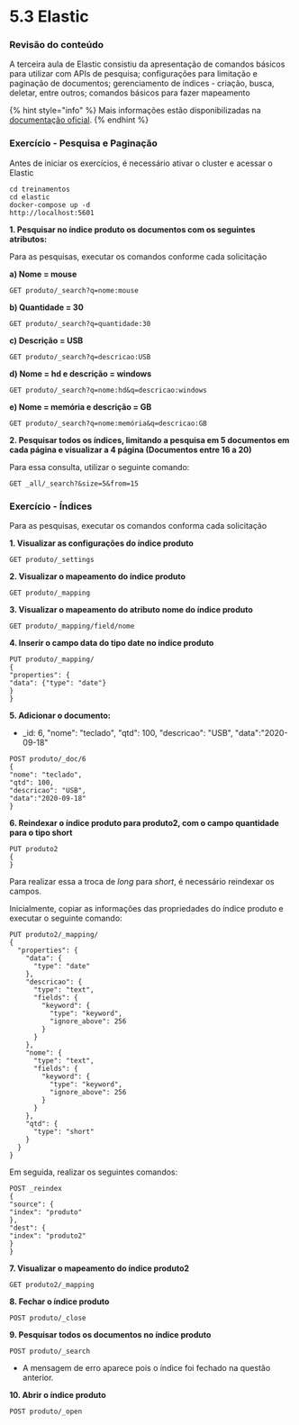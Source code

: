 # 5.3 Elastic

### Revisão do conteúdo

A terceira aula de Elastic consistiu da apresentação de comandos básicos para utilizar com APIs de pesquisa; configurações para limitação e paginação de documentos; gerenciamento de índices - criação, busca, deletar, entre outros; comandos básicos para fazer  mapeamento

{% hint style="info" %}
&#x20;Mais informações estão disponibilizadas na [documentação oficial](https://www.elastic.co/guide/index.html).
{% endhint %}

### **Exercício - Pesquisa e Paginação**

Antes de iniciar os exercícios, é necessário ativar o cluster e acessar o Elastic

`cd treinamentos`\
`cd elastic`\
`docker-compose up -d`\
`http://localhost:5601`

**1. Pesquisar no índice produto os documentos com os seguintes atributos:**

Para as pesquisas, executar os comandos conforme cada solicitação

**a) Nome = mouse**&#x20;

`GET produto/_search?q=nome:mouse`

**b) Quantidade = 30**

`GET produto/_search?q=quantidade:30`

**c) Descrição = USB**

`GET produto/_search?q=descricao:USB`

**d) Nome = hd e descrição = windows**

`GET produto/_search?q=nome:hd&q=descricao:windows`

**e) Nome = memória e descrição = GB**

`GET produto/_search?q=nome:memória&q=descricao:GB`

**2. Pesquisar todos os índices, limitando a pesquisa em 5 documentos em cada página e visualizar a 4 página (Documentos entre 16 a 20)**

Para essa consulta, utilizar o seguinte comando:

`GET _all/_search?&size=5&from=15`

### **Exercício - Índices**

Para as pesquisas, executar os comandos conforma cada solicitação

**1. Visualizar as configurações do índice produto**

`GET produto/_settings`

**2. Visualizar o mapeamento do índice produto**

`GET produto/_mapping`

**3. Visualizar o mapeamento do atributo nome do índice produto**

`GET produto/_mapping/field/nome`

**4. Inserir o campo data do tipo date no índice produto**

`PUT produto/_mapping/` \
`{` \
`"properties": {` \
&#x20;  `"data": {"type": "date"}` \
&#x20;  `}` \
`}`

**5. Adicionar o documento:**

* \_id: 6, "nome": "teclado", "qtd": 100, "descricao": "USB", "data":"2020-09-18"

`POST produto/_doc/6` \
`{` \
&#x20;  `"nome": "teclado",` \
&#x20;  `"qtd": 100,` \
&#x20;  `"descricao": "USB",` \
&#x20;  `"data":"2020-09-18"`\
`}`

**6. Reindexar o índice produto para produto2, com o campo quantidade para o tipo short**

`PUT produto2`\
`{`\
`}`

Para realizar essa a troca de _long_ para _short_, é necessário reindexar os campos.&#x20;

Inicialmente, copiar as informações das propriedades do índice produto e executar o seguinte comando:

```
PUT produto2/_mapping/
{
  "properties": {
    "data": {
      "type": "date"
    },
    "descricao": {
      "type": "text",
      "fields": {
        "keyword": {
          "type": "keyword",
          "ignore_above": 256
        }
      }
    },
    "nome": {
      "type": "text",
      "fields": {
        "keyword": {
          "type": "keyword",
          "ignore_above": 256
        }
      }
    },
    "qtd": {
      "type": "short"
    }
  }
}
```

Em seguida, realizar os seguintes comandos:

`POST _reindex` \
`{` \
&#x20;  `"source": {` \
&#x20;     `"index": "produto"` \
&#x20;  `},` \
&#x20;  `"dest": {` \
&#x20;     `"index": "produto2"` \
&#x20;  `}`\
`}`

**7. Visualizar o mapeamento do índice produto2**

`GET produto2/_mapping`

**8. Fechar o índice produto**

`POST produto/_close`

**9. Pesquisar todos os documentos no índice produto**

`POST produto/_search`

* A mensagem de erro aparece pois o índice foi fechado na questão anterior.

**10. Abrir o índice produto**

`POST produto/_open`
